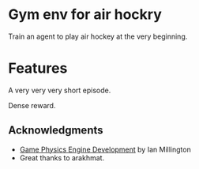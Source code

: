 # Gym env for air hockry
Train an agent to play air hockey at the very beginning. 

# Features
A very very very short episode.

Dense reward.

## Acknowledgments
* [Game Physics Engine Development](https://www.amazon.ca/Game-Physics-Engine-Development-Commercial-Grade/dp/0123819768) by Ian Millington
* Great thanks to arakhmat.
